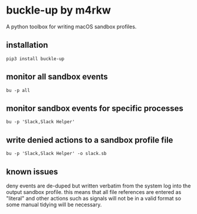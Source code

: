 # buckle-up by m4rkw

A python toolbox for writing macOS sandbox profiles.

## installation

````
pip3 install buckle-up
````

## monitor all sandbox events

````
bu -p all
````

## monitor sandbox events for specific processes

````
bu -p 'Slack,Slack Helper'
````

## write denied actions to a sandbox profile file

````
bu -p 'Slack,Slack Helper' -o slack.sb
````

## known issues

deny events are de-duped but written verbatim from the system log into the
output sandbox profile. this means that all file references are entered as
"literal" and other actions such as signals will not be in a valid format so
some manual tidying will be necessary.

